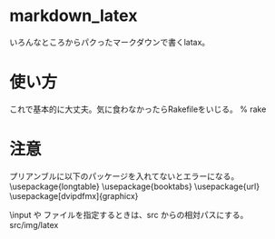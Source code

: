 # markdown_latex
いろんなところからパクったマークダウンで書くlatax。

# 使い方
これで基本的に大丈夫。気に食わなかったらRakefileをいじる。
  % rake

# 注意
プリアンブルに以下のパッケージを入れてないとエラーになる。
  \usepackage{longtable}
  \usepackage{booktabs}
  \usepackage{url}
  \usepackage[dvipdfmx]{graphicx}

\input や ファイルを指定するときは、src からの相対パスにする。
  src/img/latex
  
  
